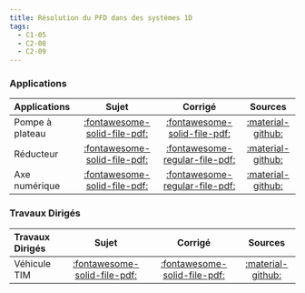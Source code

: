 ```yaml
---
title: Résolution du PFD dans des systèmes 1D 
tags:
  - C1-05
  - C2-08
  - C2-09
---
```


[comment]: <> (Généré automatiquement par ALL_PDF/make_markdown.py, creation_fichiers_activites)


### Applications 
 
| Applications | Sujet | Corrigé | Sources  | 
| :-------------- | :---: | :-----: | :------: | 
| Pompe à plateau | [:fontawesome-solid-file-pdf:](https://xpessoles-cpge.fr/pdf/Cy_01_Ch_03_Application_01_Pompe_Sujet.pdf) | [:fontawesome-solid-file-pdf:](https://xpessoles-cpge.fr/pdf/Cy_01_Ch_03_Application_01_Pompe_Corrige.pdf) | [:material-github:](https://github.com/xpessoles/PSI_Cy_01_ModelisationSystemes/tree/main/Ch_03_DynamiqueEnergetique1D/Cy_01_Ch_03_Application_01_Pompe) | 
| Réducteur | [:fontawesome-solid-file-pdf:](https://xpessoles-cpge.fr/pdf/Cy_01_Ch_03_Application_02_Reducteur_Sujet.pdf) | [:fontawesome-regular-file-pdf:](https://xpessoles-cpge.fr/pdf/Cy_01_Ch_03_Application_02_Reducteur_Corrige.pdf) | [:material-github:](https://github.com/xpessoles/PSI_Cy_01_ModelisationSystemes/tree/main/Ch_03_DynamiqueEnergetique1D/Cy_01_Ch_03_Application_02_Reducteur) | 
| Axe numérique | [:fontawesome-solid-file-pdf:](https://xpessoles-cpge.fr/pdf/Cy_01_Ch_03_Application_03_AxeNumerique_Sujet.pdf) | [:fontawesome-regular-file-pdf:](https://xpessoles-cpge.fr/pdf/Cy_01_Ch_03_Application_03_AxeNumerique_Corrige.pdf) | [:material-github:](https://github.com/xpessoles/PSI_Cy_01_ModelisationSystemes/tree/main/Ch_03_DynamiqueEnergetique1D/Cy_01_Ch_03_Application_03_AxeNumerique) | 

### Travaux Dirigés 
 
| Travaux Dirigés | Sujet | Corrigé | Sources  | 
| :-------------- | :---: | :-----: | :------: | 
| Véhicule TIM | [:fontawesome-solid-file-pdf:](https://xpessoles-cpge.fr/pdf/Cy_01_Ch_03_TD_01_TIM_Sujet.pdf) | [:fontawesome-solid-file-pdf:](https://xpessoles-cpge.fr/pdf/Cy_01_Ch_03_TD_01_TIM_Corrige.pdf) | [:material-github:](https://github.com/xpessoles/PSI_Cy_01_ModelisationSystemes/tree/main/Ch_03_DynamiqueEnergetique1D/Cy_01_Ch_03_TD_01_TIM) | 



